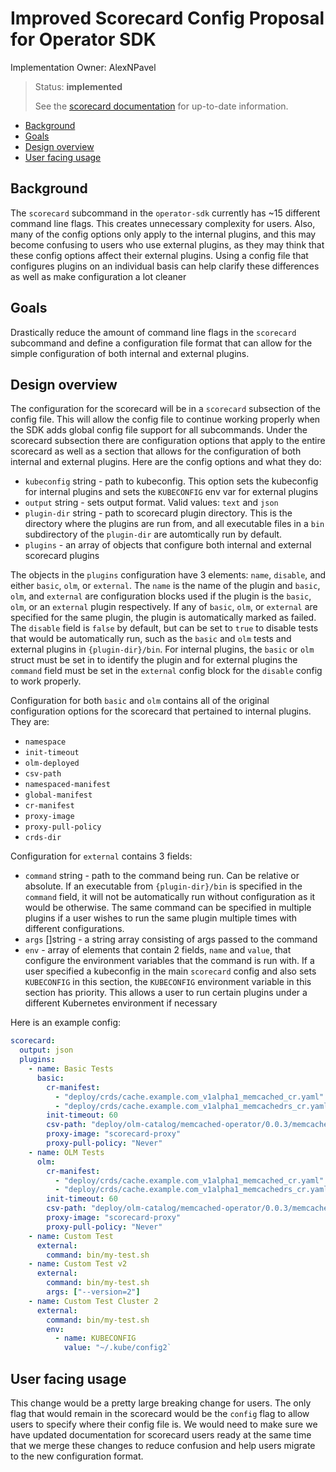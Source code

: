 # Improved Scorecard Config Proposal for Operator SDK

Implementation Owner: AlexNPavel
> Status: **implemented**
>
> See the [scorecard documentation](https://sdk.operatorframework.io/docs/scorecard/) for up-to-date information.

- [Background](#background)
- [Goals](#goals)
- [Design overview](#design-overview)
- [User facing usage](#user-facing-usage)

## Background

The `scorecard` subcommand in the `operator-sdk` currently has ~15 different command line flags. This creates
unnecessary complexity for users. Also, many of the config options only apply to the internal plugins, and
this may become confusing to users who use external plugins, as they may think that these config options
affect their external plugins. Using a config file that configures plugins on an individual
basis can help clarify these differences as well as make configuration a lot cleaner

## Goals

Drastically reduce the amount of command line flags in the `scorecard` subcommand and define a configuration file
format that can allow for the simple configuration of both internal and external plugins.

## Design overview

The configuration for the scorecard will be in a `scorecard` subsection of the config file. This will allow
the config file to continue working properly when the SDK adds global config file support for all subcommands.
Under the scorecard subsection there are configuration options that apply to the entire scorecard as well as
a section that allows for the configuration of both internal and external plugins. Here are the config options
and what they do:

- `kubeconfig` string - path to kubeconfig. This option sets the kubeconfig for internal plugins and sets the `KUBECONFIG` env var for external plugins
- `output` string - sets output format. Valid values: `text` and `json`
- `plugin-dir` string - path to scorecard plugin directory. This is the directory where the plugins are run from, and all executable files in a `bin` subdirectory of the `plugin-dir` are automtically run by default.
- `plugins` - an array of objects that configure both internal and external scorecard plugins

The objects in the `plugins` configuration have 3 elements: `name`, `disable`, and either `basic`, `olm`, or `external`. The `name` is
the name of the plugin and `basic`, `olm`, and `external` are configuration blocks used if the plugin is the `basic`, `olm`, or an `external`
plugin respectively. If any of `basic`, `olm`, or `external` are specified for the same plugin, the plugin is automatically marked as failed. The
`disable` field is `false` by default, but can be set to `true` to disable tests that would be automatically run, such as the
`basic` and `olm` tests and external plugins in `{plugin-dir}/bin`. For internal plugins, the `basic` or `olm` struct must be set in
to identify the plugin and for external plugins the `command` field must be set in the `external` config block for the `disable`
config to work properly.

Configuration for both `basic` and `olm` contains all of the original configuration options for the scorecard that pertained to internal plugins. They are:

- `namespace`
- `init-timeout`
- `olm-deployed`
- `csv-path`
- `namespaced-manifest`
- `global-manifest`
- `cr-manifest`
- `proxy-image`
- `proxy-pull-policy`
- `crds-dir`

Configuration for `external` contains 3 fields:

- `command` string - path to the command being run. Can be relative or absolute. If an executable from `{plugin-dir}/bin` is specified in the `command` field, it will not be automatically run without configuration as it would be otherwise. The same command can be specified in multiple plugins if a user wishes to run the same plugin multiple times with different configurations.
- `args` \[\]string - a string array consisting of args passed to the command
- `env` - array of elements that contain 2 fields, `name` and `value`, that configure the environment variables that the command is run with. If a user specified a kubeconfig in the main `scorecard` config and also sets `KUBECONFIG` in this section, the `KUBECONFIG` environment variable in this section has priority. This allows a user to run certain plugins under a different Kubernetes environment if necessary

Here is an example config:

```yaml
scorecard:
  output: json
  plugins:
    - name: Basic Tests
      basic:
        cr-manifest:
          - "deploy/crds/cache.example.com_v1alpha1_memcached_cr.yaml"
          - "deploy/crds/cache.example.com_v1alpha1_memcachedrs_cr.yaml"
        init-timeout: 60
        csv-path: "deploy/olm-catalog/memcached-operator/0.0.3/memcached-operator.v0.0.3.clusterserviceversion.yaml"
        proxy-image: "scorecard-proxy"
        proxy-pull-policy: "Never"
    - name: OLM Tests
      olm:
        cr-manifest:
          - "deploy/crds/cache.example.com_v1alpha1_memcached_cr.yaml"
          - "deploy/crds/cache.example.com_v1alpha1_memcachedrs_cr.yaml"
        init-timeout: 60
        csv-path: "deploy/olm-catalog/memcached-operator/0.0.3/memcached-operator.v0.0.3.clusterserviceversion.yaml"
        proxy-image: "scorecard-proxy"
        proxy-pull-policy: "Never"
    - name: Custom Test
      external:
        command: bin/my-test.sh
    - name: Custom Test v2
      external:
        command: bin/my-test.sh
        args: ["--version=2"]
    - name: Custom Test Cluster 2
      external:
        command: bin/my-test.sh
        env:
          - name: KUBECONFIG
            value: "~/.kube/config2`
```

## User facing usage

This change would be a pretty large breaking change for users. The only flag that would remain in the scorecard would be the
`config` flag to allow users to specify where their config file is. We would need to make sure we have updated documentation
for scorecard users ready at the same time that we merge these changes to reduce confusion and help users migrate to the
new configuration format.
